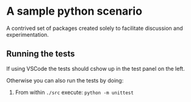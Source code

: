 # A sample python scenario

A contrived set of packages created solely to facilitate discussion and experimentation.

## Running the tests

If using VSCode the tests should cshow up in the test panel on the left.

Otherwise you can also run the tests by doing:

1. From within `./src` execute: `python -m unittest`
